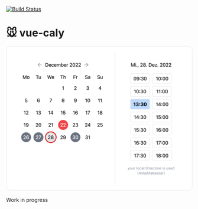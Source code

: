 [![Build Status](https://drone.app.deep-node.de/api/badges/deepDiverPaul/vue-caly/status.svg?ref=refs/heads/main)](https://drone.app.deep-node.de/deepDiverPaul/vue-caly)

# 🐭 vue-caly

![public/media/screenshot.png](public/media/screenshot.png)

Work in progress
